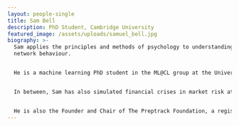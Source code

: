 ```yaml
---
layout: people-single
title: Sam Bell
description: PhD Student, Cambridge University
featured_image: /assets/uploads/samuel_bell.jpg
biography: >-
  Sam applies the principles and methods of psychology to understanding neural
  network behaviour.


  He is a machine learning PhD student in the ML@CL group at the University of Cambridge (Queens’ College), supervised by Prof. Neil Lawrence. During his master’s he worked on deep learning and natural language processing at the Cambridge Computer Laboratory. He did my bachelor’s in computer science at the University of Manchester, graduating 2013.


  In between, Sam has also simulated financial crises in market risk at Goldman Sachs, built new retail banks at Thought Machine, and developed next generation credit scores at Credit Kudos.


  He is also the Founder and Chair of The Preptrack Foundation, a registered charity building technology for HIV prevention. Their first app, [Preptrack](https://preptrack.co.uk/), helps people who use PrEP, the medication that eliminates risk of HIV infection.
---
```

